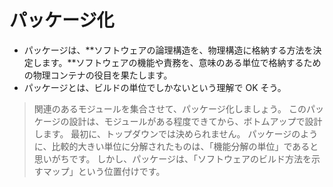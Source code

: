 # パッケージ化
- パッケージは、**ソフトウェアの論理構造を、物理構造に格納する方法を決定します。**ソフトウェアの機能や責務を、意味のある単位で格納するための物理コンテナの役目を果たします。
- パッケージとは、ビルドの単位でしかないという理解で OK そう。
> 関連のあるモジュールを集合させて、パッケージ化しましょう。
> このパッケージの設計は、モジュールがある程度できてから、ボトムアップで設計します。
> 最初に、トップダウンでは決められません。
> パッケージのように、比較的大きい単位に分解されたものは、「機能分解の単位」であると思いがちです。
> しかし、パッケージは、「ソフトウェアのビルド方法を示すマップ」という位置付けです。
